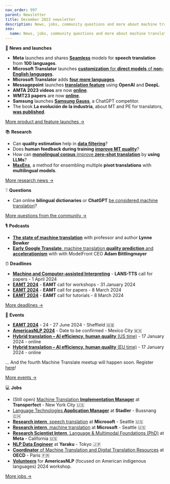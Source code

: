 ```yaml
---
nav_order: 997
parent: Newsletter
title: December 2023 newsletter
description: News, jobs, community questions and more about machine translation from December 2023
seo:
  name: News, jobs, community questions and more about machine translation from December 2023
---
```


🚀 **News and launches**

* **Meta** launches and shares [**Seamless**](https://www.reddit.com/r/machinetranslation/comments/18aj2vl/meta_launches_the_seamless_suite_to_improve/) models for **speech translation** from **100 languages**.
* **Microsoft Translator** launches [**customization** for **direct models** of **non-English languages**](https://www.reddit.com/r/machinetranslation/comments/17vyxsu/microsoft_translator_blog_custom_translator/).
* **Microsoft Translator** adds [**four more languages**](https://www.reddit.com/r/machinetranslation/comments/170ma2h/microsoft_translator_adds_four_more_languages/).
* **Messagepoint** launches [**translation feature**](https://www.messagepoint.com/news/messagepoint-announces-generative-ai-capabilities-for-translation-and-plain-language-rewrites/) using **OpenAI** and **DeepL**.
* **AMTA 2023 videos** are now [**online**](https://web.cvent.com/event/2b147876-8677-4e72-ada0-b2565febb76e/summary).
* **WMT23 papers** are now [**online**](https://machinetranslate.org/wmt23).
* **Samsung** launches [**Samsung Gauss**](https://www.reddit.com/r/machinetranslation/comments/1803jld/samsung_launches_samsung_gauss_a_chatgpt/), a ChatGPT competitor.
* The book **La evolución de la industria**, about MT and PE for translators, [**was published**](https://www.reddit.com/r/machinetranslation/comments/18bbl71/new_book_on_mt_and_pe_for_translators/).

[More product and feature launches →](https://www.reddit.com/r/machinetranslation/search?q=flair%3Aproduct&restrict_sr=on)

📚 **Research**

* Can **quality estimation** help in [**data filtering**](https://arxiv.org/pdf/2311.05350v1.pdf)?
* Does **human feedback during training** [**improve MT quality**](https://arxiv.org/pdf/2311.09132.pdf)?
* How can [**monolingual corpus** improve **zero-shot translation**](https://arxiv.org/pdf/2311.02310v1.pdf) by **using LLMs**?
* [**MaxEns**](https://arxiv.org/pdf/2311.07439v1.pdf), a method for ensembling multiple **pivot translations** with **multilingual models**.

[More research news →](https://www.reddit.com/r/machinetranslation/?f=flair_name%3A%22research%22)

❔ **Questions**

* Can online **bilingual dictionaries** or **ChatGPT** [be considered machine translation](https://www.reddit.com/r/machinetranslation/comments/17vkwmi/question_can_online_bilingual_dictionaries_and/)?

[More questions from the community →](https://www.reddit.com/r/machinetranslation/search?q=flair%3Aquestion&restrict_sr=on)

🎙️ **Podcasts**

* [**The state of machine translation**](https://www.reddit.com/r/machinetranslation/comments/17yh5b2/podcast_ai_translation_expert_tells_all_with_dr/) with professor and author **Lynne Bowker**
* [**Early Google Translate**, machine translation **quality prediction** and **accelerationism**](https://www.reddit.com/r/machinetranslation/comments/18c6vaf/machine_translation_quality_prediction_with/) with with ModelFront CEO **Adam Bittlingmayer**

⏰️ **Deadlines**

* [**Machine and Computer-assisted Interpreting**](https://lans-tts.uantwerpen.be/index.php/LANS-TTS/announcement/view/24) - **LANS-TTS** call for papers - 1 April 2024
* [**EAMT 2024**](https://machinetranslate.org/eamt2024) - **EAMT** call for workshops - 31 January 2024
* [**EAMT 2024**](https://machinetranslate.org/eamt2024) - **EAMT** call for papers - 8 March 2024
* [**EAMT 2024**](https://machinetranslate.org/eamt2024) - **EAMT** call for tutorials - 8 March 2024

[More deadlines →](https://machinetranslate.org/calls-for-papers)

📆 **Events**

* [**EAMT 2024**](https://machinetranslate.org/calls-for-papers) - 24 - 27 June 2024 - Sheffield 🇬🇧
* [**AmericasNLP 2024**](https://turing.iimas.unam.mx/americasnlp/2024_workshop.html) - Date to be confirmed - Mexico City 🇲🇽
* [**Hybrid translation – AI efficiency, human quality** (US time)](https://lu.ma/hybrid-translation-us) - 17 January 2024 - online
* [**Hybrid translation – AI efficiency, human quality** (EU time)](https://lu.ma/hybrid-translation-eu) - 17 January 2024 - online

... And the fourth Machine Translate meetup will happen soon. Register [here](https://machinetranslate.org/meetup)!

[More events →](https://machinetranslate.org/events)

💻 **Jobs**

* (Still open) [Machine Translation **Implementation Manager**](https://www.reddit.com/r/machinetranslation/comments/18i9df9/still_open_job_offer_machine_translation/) at **Transperfect** - New York City 🇺🇸
* [Language Technologies **Application Manager**](https://www.reddit.com/r/machinetranslation/comments/17xec1h/job_language_technologies_application_manager_at/) at **Stadler** - Bussnang 🇨🇭
* [**Research intern**, speech translation](https://www.reddit.com/r/machinetranslation/comments/17zrly0/job_research_intern_speech_translation_microsoft/) at **Microsoft** - Seattle 🇺🇸
* [**Research intern**, machine translation](https://www.reddit.com/r/machinetranslation/comments/17zrohb/job_research_intern_machine_translation_microsoft/) at **Microsoft** - Seattle 🇺🇸
* [**Research Scientist Intern**, Language & Multimodal Foundations (PhD)](https://www.reddit.com/r/machinetranslation/comments/18035y4/research_scientist_intern_language_multimodal/) at **Meta** - California 🇺🇸
* [**NLP Data Engineer**](https://www.reddit.com/r/machinetranslation/comments/18276b9/nlp_data_engineer_yaraku_inc_japan/) at **Yaraku** - Tokyo 🇯🇵
* [**Coordinator** of Machine Translation and Digital Translation Resources](https://www.reddit.com/r/machinetranslation/comments/186wf6w/coordinator_of_machine_translation_and_digital/) at **OECD** - Paris 🇫🇷
* [**Volunteers**](https://www.reddit.com/r/machinetranslation/comments/17vrt3c/americasnlp_competition_focused_on_american/) for **AmericasNLP** (focused on American indigenous languages) 2024 workshop.

[More jobs →](https://www.reddit.com/r/machinetranslation/search?q=flair%3Ajobs&restrict_sr=on&sort=relevance&t=year) 